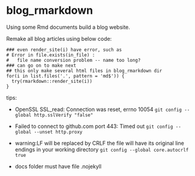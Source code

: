 # blog_rmarkdown

Using some Rmd documents build a blog website.

Remake all blog articles using below code:

```{r}
### even render_site(i) have error, such as
# Error in file.exists(in_file) : 
#   file name conversion problem -- name too long?
### can go on to make next
## this only make several html files in blog_rmarkdown dir
for(i in list.files('.', pattern = 'md$')) {
  try(rmarkdown::render_site(i))
}
```


tips:

+ OpenSSL SSL_read: Connection was reset, errno 10054
`git config --global http.sslVerify "false"`

+ Failed to connect to github.com port 443: Timed out
`git config --global --unset http.proxy`

+ warning:LF will be replaced by CRLF the file will have its original line endings in your working directory
`git config --global core.autocrlf true`

+ docs folder must have file .nojekyll


